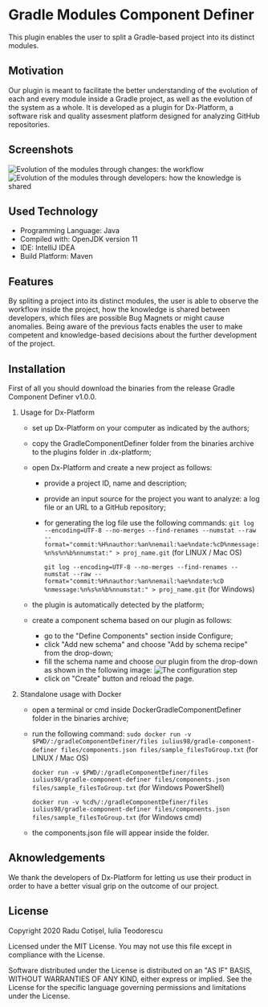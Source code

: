 # Gradle Modules Component Definer
This plugin enables the user to split a Gradle-based project into its distinct modules.

## Motivation
Our plugin is meant to facilitate the better understanding of the evolution of each and every module inside a Gradle project, as well as the evolution of the system as a whole. It is developed as a plugin for Dx-Platform, a software risk and quality assesment platform designed for analyzing GitHub repositories.

## Screenshots
![Evolution of the modules through changes: the workflow](https://github.com/RaduBogdan98/CES_Plugin/tree/master/screenshots/changes.jpg)
![Evolution of the modules through developers: how the knowledge is shared](https://github.com/RaduBogdan98/CES_Plugin/tree/master/screenshots/developers.jpg)

## Used Technology
- Programming Language: Java
- Compiled with: OpenJDK version 11 
- IDE: IntelliJ IDEA
- Build Platform: Maven

## Features
By spliting a project into its distinct modules, the user is able to observe the workflow inside the project, how the knowledge is shared between developers, which files are possible Bug Magnets or might cause anomalies. Being aware of the previous facts enables the user to make competent and knowledge-based decisions about the further development of the project.

## Installation
First of all you should download the binaries from the release Gradle Component Definer v1.0.0.

1. Usage for Dx-Platform
   - set up Dx-Platform on your computer as indicated by the authors;
   - copy the GradleComponentDefiner folder from the binaries archive to the plugins folder in .dx-platform;
   - open Dx-Platform and create a new project as follows:
      - provide a project ID, name and description;
      - provide an input source for the project you want to analyze: a log file or an URL to a GitHub repository;
      - for generating the log file use the following commands:
        `git log --encoding=UTF-8 --no-merges --find-renames --numstat --raw --format="commit:%H%nauthor:%an%nemail:%ae%ndate:%cD%nmessage:%n%s%n%b%nnumstat:" > proj_name.git` (for LINUX / Mac OS)

        `git log --encoding=UTF-8 --no-merges --find-renames --numstat --raw --format="commit:%H%nauthor:%an%nemail:%ae%ndate:%cD %nmessage:%n%s%n%b%nnumstat:" > proj_name.git` (for Windows)

   - the plugin is automatically detected by the platform;
   - create a component schema based on our plugin as follows:
     - go to the "Define Components" section inside Configure;
     - click "Add new schema" and choose "Add by schema recipe" from the drop-down;
     - fill the schema name and choose our plugin from the drop-down as shown in the following image:
     ![The configuration step](https://github.com/RaduBogdan98/CES_Plugin/tree/master/screenshots/configuration.jpg)
     - click on "Create" button and reload the page.

2. Standalone usage with Docker
   - open a terminal or cmd inside DockerGradleComponentDefiner folder in the binaries archive;
   - run the following command:
     `sudo docker run -v $PWD/:/gradleComponentDefiner/files iulius98/gradle-component-definer files/components.json files/sample_filesToGroup.txt` (for LINUX / Mac OS)

     `docker run -v $PWD/:/gradleComponentDefiner/files iulius98/gradle-component-definer files/components.json files/sample_filesToGroup.txt` (for Windows PowerShell)

     `docker run -v %cd%/:/gradleComponentDefiner/files iulius98/gradle-component-definer files/components.json files/sample_filesToGroup.txt` (for Windows cmd)

   - the components.json file will appear inside the folder.

## Aknowledgements
We thank the developers of Dx-Platform for letting us use their product in order to have a better visual grip on the outcome of our project.

## License
Copyright 2020 Radu Cotișel, Iulia Teodorescu

Licensed under the MIT License. You may not use this file except in compliance with the License.

Software distributed under the License is distributed on an "AS IF" BASIS, WITHOUT WARRANTIES OF ANY KIND, either express or implied. See the License for the specific language governing permissions and limitations under the License.